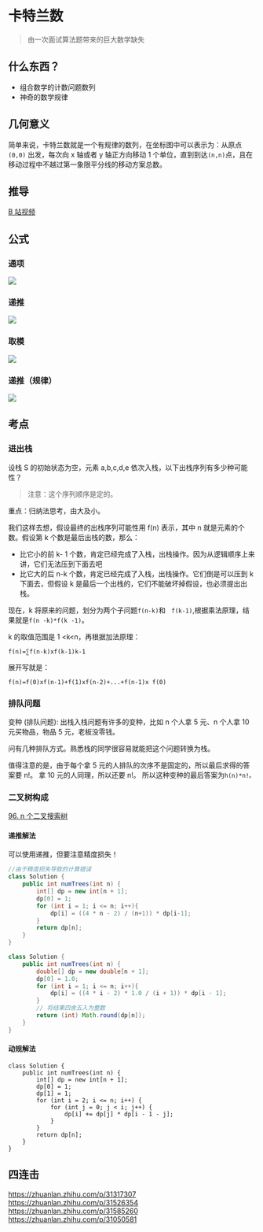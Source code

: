 # 卡特兰数

> 由一次面试算法题带来的巨大数学缺失

## 什么东西？

- 组合数学的计数问题数列
- 神奇的数学规律

## 几何意义

简单来说，卡特兰数就是一个有规律的数列，在坐标图中可以表示为：从原点 `(0,0)` 出发，每次向 x 轴或者 y 轴正方向移动 1 个单位，直到到达`(n,n)`点，且在移动过程中不越过第一象限平分线的移动方案总数。

## 推导

[B 站视频](https://www.bilibili.com/video/BV1m44y1A7aK/)

## 公式

### 通项

![](/images/Catalan/1.jpg)

### 递推

![](/images/Catalan/2.png)

### 取模

![](/images/Catalan/3.png)


### 递推（规律）

![](/images/Catalan/4.png)

## 考点

### 进出栈

设栈 S 的初始状态为空，元素 a,b,c,d,e 依次入栈，以下出栈序列有多少种可能性？

> 注意：这个序列顺序是定的。

重点：归纳法思考，由大及小。

我们这样去想，假设最终的出栈序列可能性用 f(n) 表示，其中 n 就是元素的个数。假设第 k 个数是最后出栈的数，那么：

- 比它小的前 k- 1 个数，肯定已经完成了入栈，出栈操作。因为从逻辑顺序上来讲，它们无法压到下面去吧
- 比它大的后 n-k 个数，肯定已经完成了入栈，出栈操作。它们倒是可以压到 k 下面去，但假设 k 是最后一个出栈的，它们不能破坏掉假设，也必须提出出栈。

现在，k 将原来的问题，划分为两个子问题`f(n-k)`和`　f(k-1)`,根据乘法原理，结果就是`f(n -k)*f(k -1)`。

k 的取值范围是 1 <k<n，再根据加法原理：

`f(n)=∑f(n-k)xf(k-1)k-1`

展开写就是：

`f(n)=f(0)xf(n-1)+f(1)xf(n-2)+...+f(n-1)x f(0)`

### 排队问题

变种 (排队问题):
出栈入栈问题有许多的变种，比如 n 个人拿 5 元、n 个人拿 10 元买物品，物品 5 元，老板没零钱。

问有几种排队方式。熟悉栈的同学很容易就能把这个问题转换为栈。

值得注意的是，由于每个拿 5 元的人排队的次序不是固定的，所以最后求得的答案要 n!。
拿 10 元的人同理，所以还要 n!。
所以这种变种的最后答案为`h(n)*n!。`

### 二叉树构成

[96. n 个二叉搜索树](https://leetcode.cn/problems/unique-binary-search-trees/)

#### 递推解法

可以使用递推，但要注意精度损失！

```java
//由于精度损失导致的计算错误
class Solution {
    public int numTrees(int n) {
        int[] dp = new int[n + 1];
        dp[0] = 1;
        for (int i = 1; i <= n; i++){
            dp[i] = ((4 * n - 2) / (n+1)) * dp[i-1];
        }
        return dp[n];
    }
}

```

```java
class Solution {
    public int numTrees(int n) {
        double[] dp = new double[n + 1];
        dp[0] = 1.0;
        for (int i = 1; i <= n; i++){
            dp[i] = ((4 * i - 2) * 1.0 / (i + 1)) * dp[i - 1];
        }
        // 将结果四舍五入为整数
        return (int) Math.round(dp[n]);
    }
}

```

#### 动规解法

```jave
class Solution {
    public int numTrees(int n) {
        int[] dp = new int[n + 1];
        dp[0] = 1;
        dp[1] = 1;
        for (int i = 2; i <= n; i++) {
            for (int j = 0; j < i; j++) {
                dp[i] += dp[j] * dp[i - 1 - j];
            }
        }
        return dp[n];
    }
}
```

## 四连击


https://zhuanlan.zhihu.com/p/31317307
https://zhuanlan.zhihu.com/p/31526354
https://zhuanlan.zhihu.com/p/31585260
https://zhuanlan.zhihu.com/p/31050581